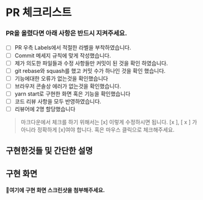 # PR 체크리스트

### PR을 올렸다면 아래 사항은 반드시 지켜주세요.

- [ ] PR 우측 Labels에서 적절한 라벨을 부착하였습니다.
- [ ] Commit 메세지 규칙에 맞게 작성했습니다.
- [ ] 제가 의도한 파일들과 수정 사항들만 커밋이 된 것을 확인 하였습니다.
- [ ] git rebase와 squash를 했고 커밋 수가 하나인 것을 확인 했습니다.
- [ ] 기능에대한 오류가 없는것을 확인했습니다
- [ ] 브라우저 콘솔상 에러가 없는것을 확인했습니다.
- [ ] yarn start로 구현한 화면 혹은 기능을 확인했습니다
- [ ] 코드 리뷰 사항을 모두 반영하였습니다.
- [ ] 리뷰어에 2명 할당했습니다

> 마크다운에서 체크를 하기 위해서는 [x] 이렇게 수정하시면 됩니다. [x ], [ x ] 가 아니라 정확하게 [x]여야 합니다. 혹은 마우스 클릭으로 체크해주세요.

## 구현한것들 및 간단한 설명

## 구현 화면

#### 🤞여기에 구현 화면 스크린샷을 첨부해주세요.
